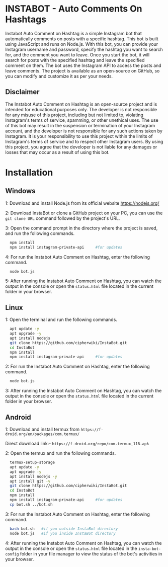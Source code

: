 # INSTABOT - Auto Comments On Hashtags

Instabot Auto Comment on Hashtag is a simple Instagram bot that automatically comments on posts with a specific hashtag. This bot is built using JavaScript and runs on Node.js. With this bot, you can provide your Instagram username and password, specify the hashtag you want to search for, and the comment you want to leave. Once you start the bot, it will search for posts with the specified hashtag and leave the specified comment on them. The bot uses the Instagram API to access the posts and leave comments. The project is available as an open-source on GitHub, so you can modify and customize it as per your needs.

## Disclaimer

The Instabot Auto Comment on Hashtag is an open-source project and is intended for educational purposes only. The developer is not responsible for any misuse of this project, including but not limited to, violating Instagram's terms of service, spamming, or other unethical uses. The use of this bot may result in the suspension or termination of your Instagram account, and the developer is not responsible for any such actions taken by Instagram. It is your responsibility to use this project within the limits of Instagram's terms of service and to respect other Instagram users. By using this project, you agree that the developer is not liable for any damages or losses that may occur as a result of using this bot.

# Installation

## Windows

1: Download and install Node.js from its official website https://nodejs.org/

2: Download InstaBot or clone a GitHub project on your PC, you can use the `git clone URL` command followed by the project's URL.

3: Open the command prompt in the directory where the project is saved, and run the following commands.

```bash
  npm install
  npm install instagram-private-api     #for updates
```

4: For run the Instabot Auto Comment on Hashtag, enter the following command.

```bash
  node bot.js
```

5: After running the Instabot Auto Comment on Hashtag, you can watch the output in the console or open the `status.html` file located in the current folder in your browser.

## Linux

1: Open the terminal and run the following commands.

```bash
  apt update -y
  apt upgrade -y
  apt install nodejs
  git clone https://github.com/cipherwiki/InstaBot.git
  cd InstaBot
  npm install
  npm install instagram-private-api     #for updates
```

2: For run the Instabot Auto Comment on Hashtag, enter the following command.

```bash
  node bot.js
```

3: After running the Instabot Auto Comment on Hashtag, you can watch the output in the console or open the `status.html` file located in the current folder in your browser.

## Android

1: Download and install termux from `https://f-droid.org/en/packages/com.termux/`

Direct download link:- `https://f-droid.org/repo/com.termux_118.apk`

2: Open the termux and run the following commands.

```bash
  termux-setup-storage
  apt update -y
  apt upgrade -y
  apt install nodejs -y
  apt install git -y
  git clone https://github.com/cipherwiki/InstaBot.git
  cd InstaBot
  npm install
  npm install instagram-private-api     #for updates
  cp bot.sh ../bot.sh
```

3: For run the Instabot Auto Comment on Hashtag, enter the following command.

```bash
  bash bot.sh   #if you outside InstaBot directory
  node bot.js   #if you inside InstaBot directory
```

4: After running the Instabot Auto Comment on Hashtag, you can watch the output in the console or open the `status.html` file located in the `insta-bot-config` folder in your file manager to view the status of the bot's activities in your browser.
